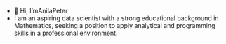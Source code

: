 - 👋 Hi, I’mAnilaPeter
- I am an aspiring data scientist with a strong educational background in Mathematics, seeking a position to apply analytical and programming skills in a professional environment.
